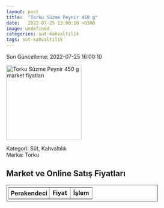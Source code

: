 ```yaml
---
layout: post
title:  "Torku Süzme Peynir 450 g"
date:   2022-07-25 13:00:10 +0300
image: undefined
categories: sut-kahvaltilik
tags: sut-kahvaltilik
---
```


Son Güncelleme: 2022-07-25 16:00:10

<img src="undefined" width="200" alt="Torku Süzme Peynir 450 g market fiyatları" />

Kategori: Süt, Kahvaltılık
<br />
Marka: Torku

<h2>Market ve Online Satış Fiyatları</h2>

<table border="1" style="padding: 5px;width:80%;">
  <tr>
    <td style="padding: 5px;"><strong>Perakendeci</strong></td>
    <td><strong>Fiyat</strong></td>
    <td><strong>İşlem</strong></td>
  </tr>
  
</table>
